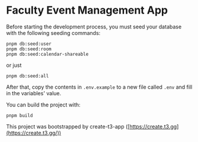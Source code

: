 # Faculty Event Management App

Before starting the development process, you must seed your database with the following seeding commands:

```shell
pnpm db:seed:user
pnpm db:seed:room
pnpm db:seed:calendar-shareable
```

or just

```shell
pnpm db:seed:all
```

After that, copy the contents in `.env.example` to a new file called `.env` and fill in the variables' value.

You can build the project with:

```shell
pnpm build
```

This project was bootstrapped by create-t3-app ([https://create.t3.gg](https://create.t3.gg/))
